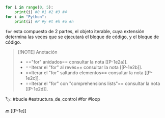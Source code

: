 ```python title:for.py
for i in range(0, 5):
	print(i) #0 #1 #2 #3 #4
for i in "Python":
	print(i) #P #y #t #h #o #n
```

`for` esta compuesto de 2 partes, el objeto iterable, cuya extensión determina las veces que se ejecutará el bloque de código, y el bloque de código.

> [!NOTE] Anotación
> - =="for" anidados== consultar la nota [[P-1e2a]].
> - ==Iterar el "for" al revés== consultar la nota [[P-1e2b]].
> - ==Iterar el "for" saltando elementos== consultar la nota [[P-1e2c]].
> - ==Iterar el "for" con "comprehensions lists"== consultar la nota [[P-1e2d]].

🏷️:  #bucle #estructura_de_control #for #loop

🔙 [[P-1e]]
